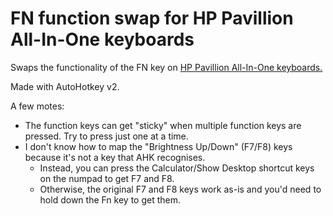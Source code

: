 # FN function swap for HP Pavillion All-In-One keyboards
Swaps the functionality of the FN key on [HP Pavillion All-In-One keyboards.](https://h30434.www3.hp.com/t5/image/serverpage/image-id/182403i5A17A64A69599A3E?v=v2)

Made with AutoHotkey v2.

A few motes:
- The function keys can get "sticky" when multiple function keys are pressed. Try to press just one at a time.
- I don't know how to map the "Brightness Up/Down" (F7/F8) keys because it's not a key that AHK recognises.
  - Instead, you can press the Calculator/Show Desktop shortcut keys on the numpad to get F7 and F8.
  - Otherwise, the original F7 and F8 keys work as-is and you'd need to hold down the Fn key to get them.
